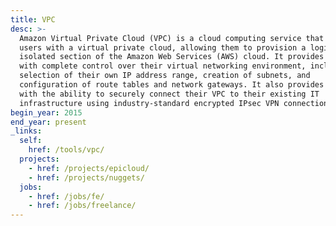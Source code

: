 ```yaml
---
title: VPC
desc: >-
  Amazon Virtual Private Cloud (VPC) is a cloud computing service that provides
  users with a virtual private cloud, allowing them to provision a logically
  isolated section of the Amazon Web Services (AWS) cloud. It provides users
  with complete control over their virtual networking environment, including
  selection of their own IP address range, creation of subnets, and
  configuration of route tables and network gateways. It also provides users
  with the ability to securely connect their VPC to their existing IT
  infrastructure using industry-standard encrypted IPsec VPN connections.
begin_year: 2015
end_year: present
_links:
  self:
    href: /tools/vpc/
  projects:
    - href: /projects/epicloud/
    - href: /projects/nuggets/
  jobs:
    - href: /jobs/fe/
    - href: /jobs/freelance/
---
```

